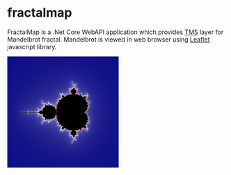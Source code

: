 # fractalmap

FractalMap is a .Net Core WebAPI application which provides [TMS](https://wiki.openstreetmap.org/wiki/TMS) layer for Mandelbrot fractal. 
Mandelbrot is viewed in web browser using [Leaflet](https://www.google.com) javascript library.

<img src="FractalMap/wwwroot/mandel0.png" alt="Mandelbrot" />
